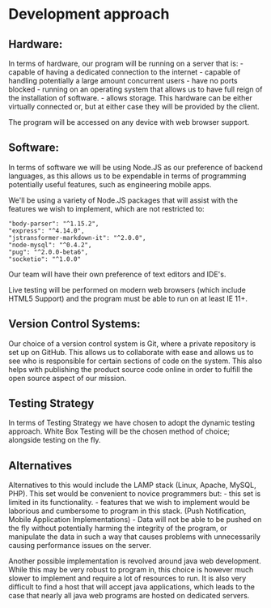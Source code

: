# Development approach

## Hardware:
In terms of hardware, our program will be running on a server that is:
	- capable of having a dedicated connection to the internet
	- capable of handling potentially a large amount concurrent users
	- have no ports blocked
	- running on an operating system that allows us to have full reign of the installation of software.
	- allows storage.
This hardware can be either virtually connected or, but at either case they will be provided by the client.

The program will be accessed on any device with web browser support.

## Software:
In terms of software we will be using Node.JS as our preference of backend languages, as this allows us to be expendable in terms of programming potentially useful features, such as engineering mobile apps.

We'll be using a variety of Node.JS packages that will assist with the features we wish to implement, which are not restricted to:

    "body-parser": "^1.15.2",
    "express": "^4.14.0",
    "jstransformer-markdown-it": "^2.0.0",
    "node-mysql": "^0.4.2",
    "pug": "^2.0.0-beta6",
    "socketio": "^1.0.0"

Our team will have their own preference of text editors and IDE's.

Live testing will be performed on modern web browsers (which include HTML5 Support) and the program must be able to run on at least IE 11+.

## Version Control Systems:
Our choice of a version control system is Git, where a private repository is set up on GitHub. This allows us to collaborate with ease and allows us to see who is responsible for certain sections of code on the system. This also helps with publishing the product source code online in order to fulfill the open source aspect of our mission.

## Testing Strategy
In terms of Testing Strategy we have chosen to adopt the dynamic testing approach. White Box Testing will be the chosen method of choice; alongside testing on the fly.

## Alternatives
Alternatives to this would include the LAMP stack (Linux, Apache, MySQL, PHP). This set would be convenient to novice programmers but:
	- this set is limited in its functionality.
	- features that we wish to implement would be laborious and cumbersome to program in this stack. (Push Notification, Mobile Application Implementations)
	- Data will not be able to be pushed on the fly without potentially harming the integrity of the program, or manipulate the data in such a way that causes problems with unnecessarily causing performance issues on the server.

Another possible implementation is revolved around java web development. While this may be very robust to program in, this choice is however much slower to implement and require a lot of resources to run. It is also very difficult to find a host that will accept java applications, which leads to the case that nearly all java web programs are hosted on dedicated servers.